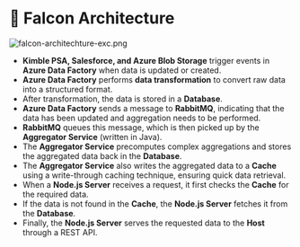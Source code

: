 # 🚀 Falcon Architecture


![falcon-architechture-exc.png](https://prod-files-secure.s3.us-west-2.amazonaws.com/2218d451-9074-449a-9e14-4ae157871206/1c5c9930-f6f6-4a85-9a15-81a64569ec14/falcon-architechture-exc.png?X-Amz-Algorithm=AWS4-HMAC-SHA256&X-Amz-Content-Sha256=UNSIGNED-PAYLOAD&X-Amz-Credential=ASIAZI2LB4664ZUWDBHB%2F20250205%2Fus-west-2%2Fs3%2Faws4_request&X-Amz-Date=20250205T004942Z&X-Amz-Expires=3600&X-Amz-Security-Token=IQoJb3JpZ2luX2VjECAaCXVzLXdlc3QtMiJIMEYCIQDGGl%2Fq0HqOxGaL07zXDIKQXIEfCG1KySg0D81IKGpZaAIhAKBKP57gZ96SgejQUbRoetck6iz8SqN8JwDJdUO%2BDs93Kv8DCDkQABoMNjM3NDIzMTgzODA1Igx3bN9ZWv8bU9%2F62Wwq3AMHKBkbjQhi9WUCOU4ZQ6jbBPz5%2BUJfYnFNIMZWw097R1H%2FL8bhkRyXvtAVj8ty%2BuTwH538klpfuoQWlp%2Fn81DX7RfvbWjDYf6rf%2BOXKEf3fQShMyy3gw%2BuGLHj3wSsspyn7znU3W708U%2BqYVgl2TVDVUUJeom%2FEMdAkLtgzWGEWMDTw8Go4DIYXj6cNgZVPbeno5Bkrd8VuKKo6ID8DRQ%2BIenxe7tUCCNh5rReXGsIkoLiV6TluJYVl%2Baq3vliifh7EhGzP%2FviTkeLWR9%2FXGrBcTJeQ7xMDtL%2Bf7%2BR99TOiy6wqsD84rBY7HTxQni6MmpKGDlt5l%2FtRhGGF%2BxOKn%2F5SWZ%2FYbin57K4nZBUCJdFvtYOdLOdc2ch45FdXjPsZw6uJcGsF2K3K8AaNIZ%2FZp5BHhVxn26R87uwSh%2BHrnveFLhfu1I%2FbI8x81kemlqqGpnVeuAlFn4UbcWwVWx20ziTGOcM0D2vKRZ9boej0mzoTEHv273IRNwJzoKV164o5YS2kwB6AEs7RNIxheWZohNbunk3yRzIJjSkFetUhpT5%2BHj1vYlDisLQeSpsAYbYDuqfL2zSONuBtEM2%2BX3RX4nKObkkU%2FGnCRbp6Q%2FoPZ2IoR%2BDSoy5WLO7VnOEMDCXzYq9BjqkAYv0eVAZDXHHWPRwO%2BuRlAlPpo875TCgnjBTtGQ7HRALMgOwHV82lYmvH4xlM2RytNJllh8qtiQV0Ghxy5cvtpz4CTW%2Bga6l%2FBlbEC9L5t4UhLjsdIhkwYffOxv4olWaNbQdaTsRHcn%2FBu%2FYz7jw5ty4KSGafYnxx75adi2y%2BKw%2FOsKZEFoFrqXqD8dojPviI7XqWVzTPG%2Bb6jl8cRKMJPLpfedX&X-Amz-Signature=5bdd3d36daefb8ac25c1d5836604a3aeebe3e949c57feef09bad0cc9bf2489ff&X-Amz-SignedHeaders=host&x-id=GetObject)

- **Kimble PSA, Salesforce, and Azure Blob Storage** trigger events in **Azure Data Factory** when data is updated or created.
- **Azure Data Factory** performs **data transformation** to convert raw data into a structured format.
- After transformation, the data is stored in a **Database**.
- **Azure Data Factory** sends a message to **RabbitMQ**, indicating that the data has been updated and aggregation needs to be performed.
- **RabbitMQ** queues this message, which is then picked up by the **Aggregator Service** (written in Java).
- The **Aggregator Service** precomputes complex aggregations and stores the aggregated data back in the **Database**.
- The **Aggregator Service** also writes the aggregated data to a **Cache** using a write-through caching technique, ensuring quick data retrieval.
- When a **Node.js Server** receives a request, it first checks the **Cache** for the required data.
- If the data is not found in the **Cache**, the **Node.js Server** fetches it from the **Database**.
- Finally, the **Node.js Server** serves the requested data to the **Host** through a REST API.
